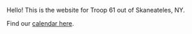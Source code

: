 Hello! This is the website for Troop 61 out of Skaneateles, NY.

Find our [calendar here](calendar.md).